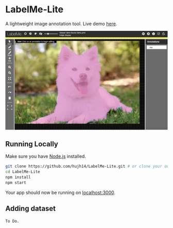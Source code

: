 # LabelMe-Lite

A lightweight image annotation tool. Live demo [here](http://labelmelite.csail.mit.edu).

![Screenshot of annotation tool](public/assets/screenshot.png)

## Running Locally

Make sure you have [Node.js](http://nodejs.org/) installed.

```sh
git clone https://github.com/hujh14/LabelMe-Lite.git # or clone your own fork
cd LabelMe-Lite
npm install
npm start
```

Your app should now be running on [localhost:3000](http://localhost:3000/).

## Adding dataset

```sh
To Do.
```